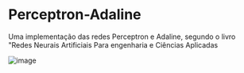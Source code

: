 # Perceptron-Adaline
Uma implementação das redes Perceptron e Adaline,  segundo o livro "Redes Neurais Artificiais Para engenharia e Ciências Aplicadas


![image](https://github.com/Vitorjipa22/Perceptron-Adaline/assets/76737266/662a7122-8484-450f-bb69-6ff38a361ec6)

